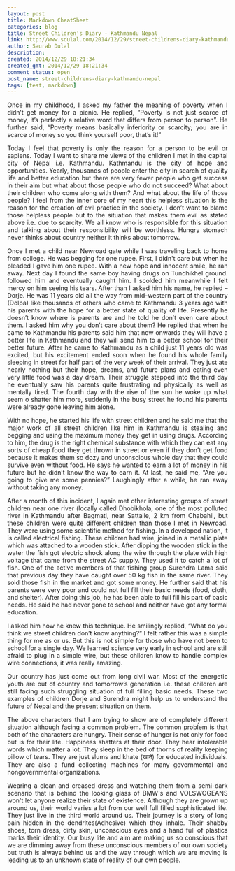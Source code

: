 ```yaml
---
layout: post
title: Markdown CheatSheet
categories: blog
title: Street Children's Diary - Kathmandu Nepal
link: http://www.sdulal.com/2014/12/29/street-childrens-diary-kathmandu-nepal/
author: Saurab Dulal
description: 
created: 2014/12/29 18:21:34
created_gmt: 2014/12/29 18:21:34
comment_status: open
post_name: street-childrens-diary-kathmandu-nepal
tags: [test, markdown]
---
```


<style>
body {
text-align: justify}
</style>

Once in my childhood, I asked my father the meaning of poverty when I didn’t get money for a picnic. 
He replied, “Poverty is not just scarce of money, it’s perfectly a relative word that differs from 
person to person”. He further said, “Poverty means basically inferiority or scarcity; you are in scarce 
of money so you think yourself poor, that’s it!”      
  


Today I feel that poverty is only the reason for a person to be evil or sapiens. Today I want to share 
me views of the children I met in the capital city of Nepal i.e. Kathmandu. Kathmandu is the city of 
hope and opportunities. Yearly, thousands of people enter the city in search of quality life and 
better education but there are very fewer people who get success in their aim but what about those 
people who do not succeed? What about their children who come along with them? And what about the 
life of those people? I feel from the inner core of my heart this helpless situation is the reason 
for the creation of evil practice in the society. I don’t want to blame those helpless people but to 
the situation that makes them evil as stated above i.e. due to scarcity. We all know who is responsible 
for this situation and talking about their responsibility will be worthless. Hungry stomach never 
thinks about country neither it thinks about tomorrow.




Once I met a child near Newroad gate while I was traveling back to home from college. He was 
begging for one rupee. First, I didn't care but when he pleaded I gave him one rupee. With a 
new hope and innocent smile, he ran away. Next day I found the same boy having drugs on Tundhikhel 
ground. followed him and eventually caught him. I scolded him meanwhile I felt mercy on him seeing 
his tears. After than I asked him his name, he replied – Dorje. He was 11 years old all the way from 
mid-western part of the country (Dolpa) like thousands of others who came to Kathmandu 3 years ago 
with his parents with the hope for a better state of quality of life. Presently he doesn’t know where 
is parents are and he told he don’t even care about them. I asked him why you don’t care about them? 
He replied that when he came to Kathmandu his parents said him that now onwards they will have a 
better life in Kathmandu and they will send him to a better school for their better future. After 
he came to Kathmandu as a child just 11 years old was excited, but his excitement ended soon when 
he found his whole family sleeping in street for half part of the very week of their arrival. They 
just ate nearly nothing but their hope, dreams, and future plans and eating even very little food was 
a day dream. Their struggle stepped into the third day he eventually saw his parents quite frustrating 
nd physically as well as mentally tired. The fourth day with the rise of the sun he woke up what seem 
o shatter him more, suddenly in the busy street he found his parents were already gone leaving him 
alone.




With no hope, he started his life with street children and he said me that the major work of all 
street children like him in Kathmandu is stealing and begging and using the maximum money they get 
in using drugs. According to him, the drug is the right chemical substance with which they can eat 
any sorts of cheap food they get thrown in street or even if they don’t get food because it makes 
them so dozy and unconscious whole day that they could survive even without food. He says he wanted 
to earn a lot of money in his future but he didn’t know the way to earn it. At last, he said me, 
“Are you going to give me some pennies?” Laughingly after a while, he ran away without taking any money.




After a month of this incident, I again met other interesting groups of street children near one 
river (locally called Dhobikhola, one of the most polluted river in Kathmandu after Bagmati, near 
Sattalle, 2 km from Chabahil, but these children were quite different children than those I met in 
Newroad. They were using some scientific method for fishing. In a developed nation, it is called 
electrical fishing. These children had wire, joined in a metallic plate which was attached to a 
wooden stick. After dipping the wooden stick in the water the fish got electric shock along the 
wire through the plate with high voltage that came from the street AC supply. They used it to 
catch a lot of fish. One of the active members of that fishing group Surendra Lama said that previous 
day they have caught over 50 kg fish in the same river. They sold those fish in the market and got 
some money. He further said that his parents were very poor and could not full fill their basic 
needs (food, cloth, and shelter). After doing this job, he has been able to full fill his part 
of basic needs. He said he had never gone to school and neither have got any formal education.

  


I asked him how he knew this technique. He smilingly replied, “What do you think we street 
children don’t know anything?” I felt rather this was a simple thing for me as or us. But this 
is not simple for those who have not been to school for a single day. We learned science very 
early in school and are still afraid to plug in a simple wire, but these children know to handle 
complex wire connections, it was really amazing.

  

Our country has just come out from long civil war. Most of the energetic youth are out of 
country and tomorrow’s generation i.e. these children are still facing such struggling situation 
of full filling basic needs. These two examples of children Dorje and Surendra might help us to 
understand the future of Nepal and the present situation on them.

  

The above characters that I am trying to show are of completely different situation although 
facing a common problem. The common problem is that both of the characters are hungry. Their 
sense of hunger is not only for food but is for their life. Happiness shatters at their door. 
They hear intolerable words which matter a lot. They sleep in the bed of thorns of reality 
keeping pillow of tears. They are just slums and khate (खाते) for educated individuals. They 
are also a fund collecting machines for many governmental and nongovernmental organizations.

  

Wearing a clean and creased dress and watching them from a semi-dark scenario that is behind the 
looking glass of BMW's and VOLSWOGEANS won't let anyone realize their state of existence. 
Although they are grown up around us, their world varies a lot from our well full filled 
sophisticated life. They just live in the third world around us. Their journey is a story of 
long pain hidden in the dendrites(Adhesive) which they inhale. Their shabby shoes, torn dress, 
dirty skin, unconscious eyes and a hand full of plastics marks their identity. Our busy life and 
aim are making us so conscious that we are dimming away from these unconscious members of our own 
society but truth is always behind us and the way through which we are moving is leading us to an 
unknown state of reality of our own people.
<br/>